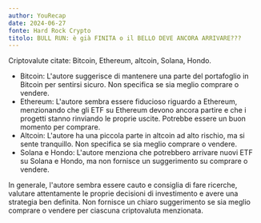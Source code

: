 ```yaml
---
author: YouRecap
date: 2024-06-27
fonte: Hard Rock Crypto
titolo: BULL RUN: è già FINITA o il BELLO DEVE ANCORA ARRIVARE???
---
```


Criptovalute citate: Bitcoin, Ethereum, altcoin, Solana, Hondo.

- Bitcoin: L'autore suggerisce di mantenere una parte del portafoglio in Bitcoin per sentirsi sicuro. Non specifica se sia meglio comprare o vendere.
- Ethereum: L'autore sembra essere fiducioso riguardo a Ethereum, menzionando che gli ETF su Ethereum devono ancora partire e che i progetti stanno rinviando le proprie uscite. Potrebbe essere un buon momento per comprare.
- Altcoin: L'autore ha una piccola parte in altcoin ad alto rischio, ma si sente tranquillo. Non specifica se sia meglio comprare o vendere.
- Solana e Hondo: L'autore menziona che potrebbero arrivare nuovi ETF su Solana e Hondo, ma non fornisce un suggerimento su comprare o vendere.

In generale, l'autore sembra essere cauto e consiglia di fare ricerche, valutare attentamente le proprie decisioni di investimento e avere una strategia ben definita. Non fornisce un chiaro suggerimento se sia meglio comprare o vendere per ciascuna criptovaluta menzionata.

